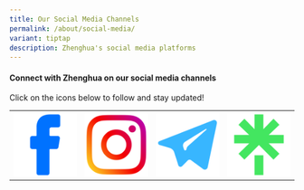 ```yaml
---
title: Our Social Media Channels
permalink: /about/social-media/
variant: tiptap
description: Zhenghua's social media platforms
---
```

<h4>Connect with Zhenghua on our social media channels</h4><p>Click on the icons below to follow and stay updated!</p><p></p><table><tbody><tr><th rowspan="1" colspan="1"><a class="isomer-image-wrapper" href="https://www.facebook.com/zhenghua"><img style="width: 100%" height="auto" width="100%" alt="" src="/images/1.png"></a></th><th rowspan="1" colspan="1"><a class="isomer-image-wrapper" href="https://instagram.com/zhenghuawherewebelong"><img style="width: 100%" height="auto" width="100%" alt="" src="/images/3.png"></a></th><th rowspan="1" colspan="1"><a class="isomer-image-wrapper" href="https://t.me/zhenghuawherewebelong"><img style="width: 100%" height="auto" width="100%" alt="" src="/images/2.png"></a></th><th rowspan="1" colspan="1"><a class="isomer-image-wrapper" href="https://go.gov.sg/zhsocials"><img style="width: 100%" height="auto" width="100%" alt="" src="/images/Untitled_design.png"></a></th></tr></tbody></table><p></p>